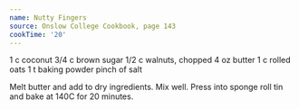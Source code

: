 ```yaml
---
name: Nutty Fingers
source: Onslow College Cookbook, page 143
cookTime: '20'
---
```


1 c coconut
3/4 c brown sugar
1/2 c walnuts, chopped
4 oz butter
1 c rolled oats
1 t baking powder
pinch of salt

Melt butter and add to dry ingredients.  Mix well.  Press into sponge roll tin and bake at 140C for 20 minutes.

